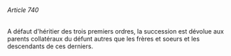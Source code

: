 ###### Article 740

A défaut d'héritier des trois premiers ordres, la succession est dévolue aux parents collatéraux du défunt autres que les frères et soeurs et les descendants de ces derniers.

